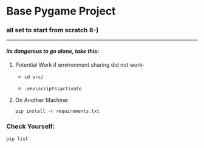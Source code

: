 # Base Pygame Project
### all set to start from scratch 8-)
---

#### ___its dangerous to go alone, take this:___

1. Potential Work if environment sharing did not work-
    
    - 
        ```
        cd src/
        ```
    -
        ```
        .env\scripts\activate
        ```
2. On Another Machine:
    ```
    pip install -r requirements.txt
    ```
    
### Check Yourself:
    pip list
